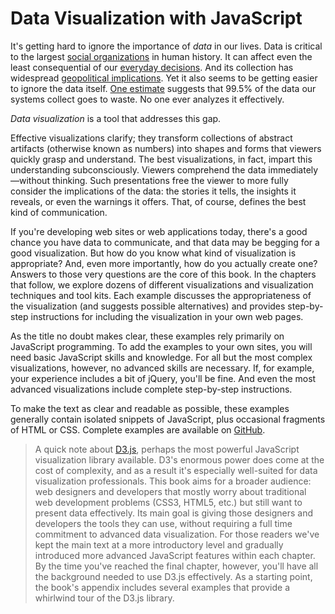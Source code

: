 # Data Visualization with JavaScript

It's getting hard to ignore the importance of _data_ in our lives. Data is critical to the largest [social organizations](https://www.facebook.com/data) in human history. It can affect even the least consequential of our [everyday decisions](http://www.nytimes.com/2010/05/02/magazine/02self-measurement-t.html?pagewanted=all&_r=0). And its collection has widespread [geopolitical implications](http://www.theguardian.com/world/the-nsa-files). Yet it also seems to be getting easier to ignore the data itself. [One estimate](http://www.theregister.co.uk/2012/06/04/big_data_too_big/) suggests that 99.5% of the data our systems collect goes to waste. No one ever analyzes it effectively.

_Data visualization_ is a tool that addresses this gap.

Effective visualizations clarify; they transform collections of abstract artifacts (otherwise known as numbers) into shapes and forms that viewers quickly grasp and understand. The best visualizations, in fact, impart this understanding subconsciously. Viewers comprehend the data immediately—without thinking. Such presentations free the viewer to more fully consider the implications of the data: the stories it tells, the insights it reveals, or even the warnings it offers. That, of course, defines the best kind of communication.

If you're developing web sites or web applications today, there's a good chance you have data to communicate, and that data may be begging for a good visualization. But how do you know what kind of visualization is appropriate? And, even more importantly, how do you actually create one? Answers to those very questions are the core of this book. In the chapters that follow, we explore dozens of different visualizations and visualization techniques and tool kits. Each example discusses the appropriateness of the visualization (and suggests possible alternatives) and provides step-by-step instructions for including the visualization in your own web pages.

As the title no doubt makes clear, these examples rely primarily on JavaScript programming. To add the examples to your own sites, you will need basic JavaScript skills and knowledge. For all but the most complex visualizations, however, no advanced skills are necessary. If, for example, your experience includes a bit of jQuery, you'll be fine. And even the most advanced visualizations include complete step-by-step instructions.

To make the text as clear and readable as possible, these examples generally contain isolated snippets of JavaScript, plus occasional fragments of <span class="smcp">HTML</span> or <span class="smcp">CSS</span>. Complete examples are available on [GitHub](https://github.com/sathomas/jsdataviz).

> A quick note about [<span class="smcp">D3</span>.js](http://d3js.org), perhaps the most powerful JavaScript visualization library available. <span class="lgcp">D3</span>'s enormous power does come at the cost of complexity, and as a result it's especially well-suited for data visualization professionals. This book aims for a broader audience: web designers and developers that mostly worry about traditional web development problems (<span class="smcp">CSS3</span>, <span class="smcp">HTML5</span>, etc.) but still want to present data effectively. Its main goal is giving those designers and developers the tools they can use, without requiring a full time commitment to advanced data visualization. For those readers we've kept the main text at a more introductory level and gradually introduced more advanced JavaScript features within each chapter. By the time you've reached the final chapter, however, you'll have all the background needed to use <span class="smcp">D3</span>.js effectively. As a starting point, the book's appendix includes several examples that provide a whirlwind tour of the <span class="smcp">D3</span>.js library.
